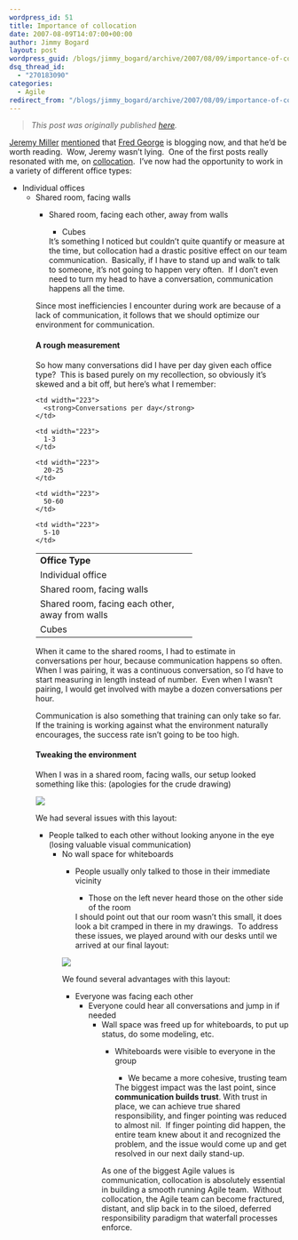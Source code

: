 ```yaml
---
wordpress_id: 51
title: Importance of collocation
date: 2007-08-09T14:07:00+00:00
author: Jimmy Bogard
layout: post
wordpress_guid: /blogs/jimmy_bogard/archive/2007/08/09/importance-of-collocation.aspx
dsq_thread_id:
  - "270183090"
categories:
  - Agile
redirect_from: "/blogs/jimmy_bogard/archive/2007/08/09/importance-of-collocation.aspx/"
---
```

> _This post was originally published [here](http://grabbagoft.blogspot.com/2007/08/jeremy-miller-mentioned-that-fred.html)._

[Jeremy Miller](http://codebetter.com/blogs/jeremy.miller/) [mentioned](http://codebetter.com/blogs/jeremy.miller/archive/2007/08/06/fred-george-is-blogging.aspx) that [Fred George](http://processpeoplepods.blogspot.com/) is blogging now, and that he&#8217;d be worth reading.&nbsp; Wow, Jeremy wasn&#8217;t lying.&nbsp; One of the first posts really resonated with me, on [collocation](http://processpeoplepods.blogspot.com/2007/07/collocate-to-communicate-part-1.html).&nbsp; I&#8217;ve now had the opportunity to work in a variety of different office types:

  * Individual offices 
      * Shared room, facing&nbsp;walls 
          * Shared room, facing each other, away from walls 
              * Cubes</ul> 
            It&#8217;s something I noticed but couldn&#8217;t quite quantify or measure at the time, but collocation had a drastic positive effect on our team communication.&nbsp; Basically, if I have to stand up and walk to talk to someone, it&#8217;s not going to happen very often.&nbsp; If I don&#8217;t even need to turn my head to have a conversation, communication happens all the time.
            
            Since most inefficiencies I encounter during work are because of a lack&nbsp;of communication, it follows that we should optimize our environment for communication.
            
            #### A rough measurement
            
            So how many conversations did I have per day given each office type?&nbsp; This is based purely on my recollection, so obviously it&#8217;s skewed and a bit off, but here&#8217;s what I remember:
            
            <table cellpadding="2" width="496">
              <tr>
                <td width="266">
                  <strong>Office Type</strong>
                </td>
                
                <td width="223">
                  <strong>Conversations per day</strong>
                </td>
              </tr>
              
              <tr>
                <td width="266">
                  Individual office
                </td>
                
                <td width="223">
                  1-3
                </td>
              </tr>
              
              <tr>
                <td width="266">
                  Shared room, facing walls
                </td>
                
                <td width="223">
                  20-25
                </td>
              </tr>
              
              <tr>
                <td width="266">
                  Shared room, facing each other, away from walls
                </td>
                
                <td width="223">
                  50-60
                </td>
              </tr>
              
              <tr>
                <td width="266">
                  Cubes
                </td>
                
                <td width="223">
                  5-10
                </td>
              </tr>
            </table>
            
            When it came to the shared rooms, I had to estimate in conversations per hour, because communication happens so often.&nbsp; When I was pairing, it was a continuous conversation, so I&#8217;d have to start measuring in length instead of number.&nbsp; Even when I wasn&#8217;t pairing, I would get involved with maybe a dozen conversations per hour.
            
            Communication is also something that training can only take so far.&nbsp; If the training is working against what the environment naturally encourages, the success rate isn&#8217;t going to be too high.
            
            #### Tweaking the environment
            
            When I was in a shared room, facing walls, our setup looked something like this: (apologies for the crude drawing)
            
            [<img style="cursor:pointer;cursor:hand" src="http://bp1.blogger.com/_poAbnIVuAzE/RrsxyOUQFTI/AAAAAAAAABM/Er6iQhrMamo/s400/room+orig.JPG" border="0" />](http://bp1.blogger.com/_poAbnIVuAzE/RrsxyOUQFTI/AAAAAAAAABM/Er6iQhrMamo/s1600-h/room+orig.JPG)
            
            We had several issues with this layout:
            
              * People talked to each other without looking anyone in the eye (losing valuable visual communication) 
                  * No wall space for whiteboards&nbsp; 
                      * People usually only talked to those in their immediate vicinity 
                          * Those on the left never heard those on the other side of the room</ul> 
                        I should point out that our room wasn&#8217;t this small, it does look a bit cramped in there in my drawings.&nbsp; To address these issues, we played around with our desks until we arrived&nbsp;at our final layout:
                        
                        [<img style="cursor:pointer;cursor:hand" src="http://bp2.blogger.com/_poAbnIVuAzE/Rrsx9eUQFUI/AAAAAAAAABU/zDt70I8UTSw/s400/room+after.JPG" border="0" />](http://bp2.blogger.com/_poAbnIVuAzE/Rrsx9eUQFUI/AAAAAAAAABU/zDt70I8UTSw/s1600-h/room+after.JPG)
                        
                        We found several advantages with this layout:
                        
                          * Everyone was facing each other 
                              * Everyone could hear all conversations and jump in if needed 
                                  * Wall space was freed up for whiteboards, to put up status, do some modeling, etc. 
                                      * Whiteboards were visible to everyone in the group 
                                          * We became a more cohesive, trusting team</ul> 
                                        The biggest impact was the last point, since **communication builds trust**. With trust in place, we can achieve true shared responsibility, and finger pointing was reduced to almost nil.&nbsp; If finger pointing did happen, the entire team knew about it and recognized&nbsp;the problem,&nbsp;and&nbsp;the issue&nbsp;would come up and get resolved&nbsp;in our next daily stand-up.
                                        
                                        As one of the biggest Agile values is communication, collocation is absolutely essential in building a smooth running Agile team.&nbsp; Without collocation, the Agile team can become fractured, distant, and slip back in to the siloed, deferred responsibility paradigm that waterfall processes enforce.